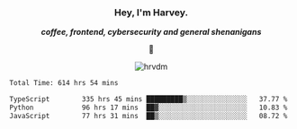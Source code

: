 <div align="center">
    <h3> Hey, I'm Harvey.</h3>
    <p><i><b>coffee, frontend, cybersecurity and general shenanigans</b></i></p>
    <p>👻</p>
</div>

<p align="center">  <img src="https://komarev.com/ghpvc/?username=hrvdm&label=Views&color=252733&style=for-the-badge" alt="hrvdm" /> </p>

<!--START_SECTION:waka-->

```txt
Total Time: 614 hrs 54 mins

TypeScript        335 hrs 45 mins █████████▒░░░░░░░░░░░░░░░   37.77 %
Python            96 hrs 17 mins  ██▓░░░░░░░░░░░░░░░░░░░░░░   10.83 %
JavaScript        77 hrs 31 mins  ██▒░░░░░░░░░░░░░░░░░░░░░░   08.72 %
```

<!--END_SECTION:waka-->
